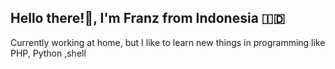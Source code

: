 <h2> Hello there!👋, I'm Franz from Indonesia 🇮🇩</h2>


Currently working at home, but I like to learn new things in programming like PHP, Python ,shell
